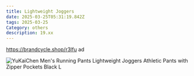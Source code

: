 ```yaml
---
title: Lightweight Joggers
date: 2025-03-25T05:31:19.842Z
tags: 2025-03-25
Category: others
description: 19.xx
---
```

https://brandcycle.shop/r3lfu  ad <!--StartFragment-->

![YuKaiChen Men's Running Pants Lightweight Joggers Athletic Pants with Zipper Pockets Black L](https://i5.walmartimages.com/seo/YuKaiChen-Men-s-Running-Pants-Lightweight-Joggers-Athletic-Pants-with-Zipper-Pockets-Black-L_cff466be-a1f1-4a51-9528-f125c65e91d9.ec0fb6903bc51b976e8de27ca5a513e6.jpeg?odnHeight=640&odnWidth=640&odnBg=FFFFFF)

<!--EndFragment-->